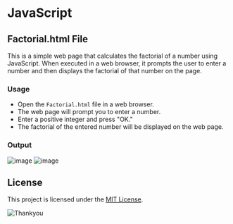 # JavaScript

## Factorial.html File

This is a simple web page that calculates the factorial of a number using JavaScript.
When executed in a web browser, it prompts the user to enter a number and then displays the factorial of that number on the page.

### Usage

- Open the `Factorial.html` file in a web browser.
- The web page will prompt you to enter a number.
- Enter a positive integer and press "OK."
- The factorial of the entered number will be displayed on the web page.

### Output

![image](https://github.com/Shubham-Diwadkar/JavaScript-Programming/assets/125255910/1b2d5d4f-fe6f-4fa5-bcb3-b97d1b2f91d8)
![image](https://github.com/Shubham-Diwadkar/JavaScript-Programming/assets/125255910/367dc783-2c76-40b1-892a-372253f1fec8)


## License

This project is licensed under the [MIT License](LICENSE).

![Thankyou](https://github.com/Shubham-Diwadkar/HTML-CSS/assets/125255910/317d7bc9-8b63-4ca4-b4c6-c27e9cf7e846)
